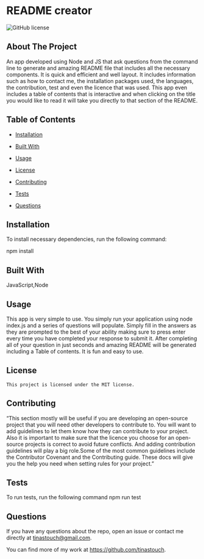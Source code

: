 # README creator
  ![GitHub license](https://img.shields.io/badge/license-MIT-blue.svg)

  ## About The Project

  An app developed using Node and JS that ask questions from the command line to generate and amazing README file that includes all the necessary components. It is quick and efficient and well layout. It includes information such as how to contact me, the installation packages used, the languages, the contribution, test and even the licence that was used. This app even includes a table of contents that is interactive and when clicking on the title you would like to read it will take you directly to that section of the README.


  ## Table of Contents

  * [Installation](#intallation)

  * [Built With](#languages)
  
  * [Usage](#usage)
  * [License](#license)

  * [Contributing](#contributing)

  * [Tests](#tests)

  * [Questions](#questions)

  ## Installation

  To install necessary dependencies, run the following command:
  
  npm install

  ## Built With

  JavaScript,Node

  ## Usage

  This app is very simple to use. You simply run your application using node index.js and a series of questions will populate.  Simply fill in the answers as they are prompted to the best of your ability making sure to press enter every time you have completed your response to submit it. After completing all of your question in just seconds and amazing README will be generated including a Table of contents. It is fun and easy to use.

  ## License
    
    This project is licensed under the MIT license.

  ## Contributing

  “This section mostly will be useful if you are developing an open-source project that you will need other developers to contribute to. You will want to add guidelines to let them know how they can contribute to your project. Also it is important to make sure that the licence you choose for an open-source projects is correct to avoid future conflicts. And adding contribution guidelines will play a big role.Some of the most common guidelines include the Contributor Covenant and the Contributing guide. These docs will give you the help you need when setting rules for your project.”

## Tests

To run tests, run the following command 
  npm run test
 

## Questions

If you have any questions about the repo, open an issue or contact me directly at
tinastouch@gmail.com. 

You can find more of my work at https://github.com/tinastouch.
